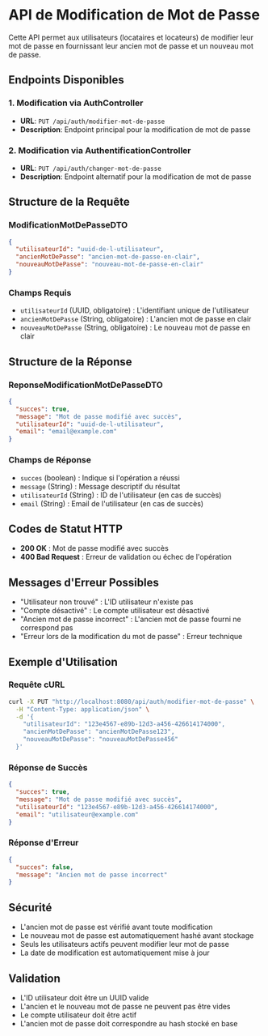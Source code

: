 # API de Modification de Mot de Passe

Cette API permet aux utilisateurs (locataires et locateurs) de modifier leur mot de passe en fournissant leur ancien mot de passe et un nouveau mot de passe.

## Endpoints Disponibles

### 1. Modification via AuthController
- **URL**: `PUT /api/auth/modifier-mot-de-passe`
- **Description**: Endpoint principal pour la modification de mot de passe

### 2. Modification via AuthentificationController
- **URL**: `PUT /api/auth/changer-mot-de-passe`
- **Description**: Endpoint alternatif pour la modification de mot de passe

## Structure de la Requête

### ModificationMotDePasseDTO
```json
{
  "utilisateurId": "uuid-de-l-utilisateur",
  "ancienMotDePasse": "ancien-mot-de-passe-en-clair",
  "nouveauMotDePasse": "nouveau-mot-de-passe-en-clair"
}
```

### Champs Requis
- `utilisateurId` (UUID, obligatoire) : L'identifiant unique de l'utilisateur
- `ancienMotDePasse` (String, obligatoire) : L'ancien mot de passe en clair
- `nouveauMotDePasse` (String, obligatoire) : Le nouveau mot de passe en clair

## Structure de la Réponse

### ReponseModificationMotDePasseDTO
```json
{
  "succes": true,
  "message": "Mot de passe modifié avec succès",
  "utilisateurId": "uuid-de-l-utilisateur",
  "email": "email@example.com"
}
```

### Champs de Réponse
- `succes` (boolean) : Indique si l'opération a réussi
- `message` (String) : Message descriptif du résultat
- `utilisateurId` (String) : ID de l'utilisateur (en cas de succès)
- `email` (String) : Email de l'utilisateur (en cas de succès)

## Codes de Statut HTTP

- **200 OK** : Mot de passe modifié avec succès
- **400 Bad Request** : Erreur de validation ou échec de l'opération

## Messages d'Erreur Possibles

- "Utilisateur non trouvé" : L'ID utilisateur n'existe pas
- "Compte désactivé" : Le compte utilisateur est désactivé
- "Ancien mot de passe incorrect" : L'ancien mot de passe fourni ne correspond pas
- "Erreur lors de la modification du mot de passe" : Erreur technique

## Exemple d'Utilisation

### Requête cURL
```bash
curl -X PUT "http://localhost:8080/api/auth/modifier-mot-de-passe" \
  -H "Content-Type: application/json" \
  -d '{
    "utilisateurId": "123e4567-e89b-12d3-a456-426614174000",
    "ancienMotDePasse": "ancienMotDePasse123",
    "nouveauMotDePasse": "nouveauMotDePasse456"
  }'
```

### Réponse de Succès
```json
{
  "succes": true,
  "message": "Mot de passe modifié avec succès",
  "utilisateurId": "123e4567-e89b-12d3-a456-426614174000",
  "email": "utilisateur@example.com"
}
```

### Réponse d'Erreur
```json
{
  "succes": false,
  "message": "Ancien mot de passe incorrect"
}
```

## Sécurité

- L'ancien mot de passe est vérifié avant toute modification
- Le nouveau mot de passe est automatiquement hashé avant stockage
- Seuls les utilisateurs actifs peuvent modifier leur mot de passe
- La date de modification est automatiquement mise à jour

## Validation

- L'ID utilisateur doit être un UUID valide
- L'ancien et le nouveau mot de passe ne peuvent pas être vides
- Le compte utilisateur doit être actif
- L'ancien mot de passe doit correspondre au hash stocké en base 